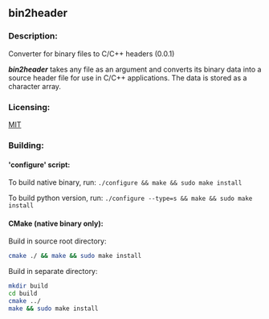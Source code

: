 ## bin2header


### **Description:**

Converter for binary files to C/C++ headers (0.0.1)

***bin2header*** takes any file as an argument and converts
its binary data into a source header file for use in C/C++
applications. The data is stored as a character array.


### **Licensing:**

[MIT](LICENSE.txt)


### **Building:**

#### 'configure' script:

To build native binary, run: `./configure && make && sudo make install`

To build python version, run: `./configure --type=s && make && sudo make install`

#### CMake (native binary only):

Build in source root directory:

```sh
cmake ./ && make && sudo make install
```

Build in separate directory:

```sh
mkdir build
cd build
cmake ../
make && sudo make install
```
